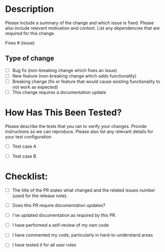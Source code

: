 # Description

Please include a summary of the change and which issue is fixed. Please also include relevant motivation and context. List any dependencies that are required for this change.

Fixes # (issue)

## Type of change

- [ ] Bug fix (non-breaking change which fixes an issue)
- [ ] New feature (non-breaking change which adds functionality)
- [ ] Breaking change (fix or feature that would cause existing functionality to not work as expected)
- [ ] This change requires a documentation update

# How Has This Been Tested?
Please describe the tests that you ran to verify your changes. Provide instructions so we can reproduce. Please also list any relevant details for your test configuration

- [ ] Test case A
- [ ] Test case B


# Checklist:

* [ ] The title of the PR states what changed and the related issues number (used for the release note).
* [ ] Does this PR require documentation updates?
* [ ] I've updated documentation as required by this PR.
* [ ] I have performed a self-review of my own code
* [ ] I have commented my code, particularly in hard-to-understand areas
* [ ] I have tested it for all user roles


